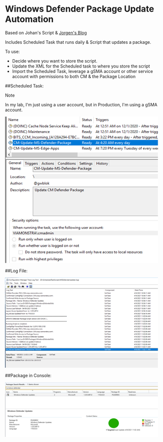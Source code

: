 # Windows Defender Package Update Automation

Based on Johan's Script & [Jorgen's Blog](https://ccmexec.com/2016/01/download-and-deploy-windows-defender-definitions-for-windows-10-during-osd/)

Includes Scheduled Task that runs daily & Script that updates a package.

To use:
- Decide where you want to store the script.
- Update the XML for the Scheduled task to where you store the script
- Import the Scheduled Task, leverage a gSMA account or other service account with permissions to both CM & the Package Location

##Scheduled Task:
> [!NOTE]
> In my lab, I'm just using a user account, but in Production, I'm using a gSMA account.

[![Defender Updater 01](DefenderUpdate01.png)](DefenderUpdate01.png)

##Log File:

[![Defender Updater 02](DefenderUpdate02.png)](DefenderUpdate02.png)

##Package in Console:

[![Defender Updater 03](DefenderUpdate03.png)](DefenderUpdate03.png)
